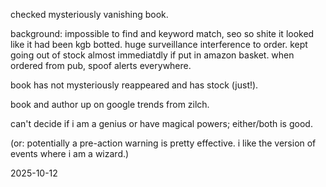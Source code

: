 checked mysteriously vanishing book.  

background: impossible to find and keyword match, seo so shite it looked like it had been kgb botted. huge surveillance interference to order. kept going out of stock almost immediatdly if put in amazon basket. when ordered from pub, spoof alerts everywhere.  

book has not mysteriously reappeared and has stock (just!).  

book and author up on google trends from zilch.  

can't decide if i am a genius or have magical powers; either/both is good.  

(or: potentially a pre-action warning is pretty effective. i like the version of events where i am a wizard.)  

2025-10-12  
